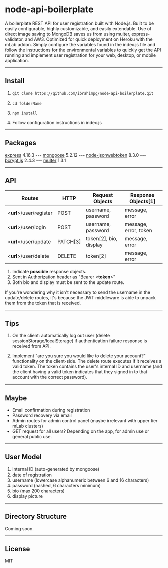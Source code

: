 # node-api-boilerplate

A boilerplate REST API for user registration built with Node.js. Built to be easily configurable, highly customizable, and easily extendable. Use of direct image saving to MongoDB saves us from using multer, express-validator, and AW3. Optimized for quick deployment on Heroku with the mLab addon. Simply configure the variables found in the index.js file and follow the instructions for the environmental variables to quickly get the API running and implement user registration for your web, desktop, or mobile application.

---

## Install

1. `git clone https://github.com/ibrahimpg/node-api-boilerplate.git`

2. `cd folderName`

3. `npm install`

4. Follow configuration instructions in index.js

---

## Packages

[express](https://github.com/expressjs/express) 4.16.3 --- [mongoose](https://github.com/Automattic/mongoose) 5.2.12 --- [node-jsonwebtoken](https://github.com/auth0/node-jsonwebtoken) 8.3.0 --- [bcrypt.js](https://github.com/dcodeIO/bcrypt.js) 2.4.3 --- [multer](https://github.com/expressjs/multer) 1.3.1

---

## API

Routes | HTTP | Request Objects | Response Objects[1]
-|-|-|-
<**url**>/user/register | POST | username, password | message, error
<**url**>/user/login | POST | username, password | message, error, token
<**url**>/user/update | PATCH[3] | token[2], bio, display | message, error
<**url**>/user/delete | DELETE | token[2] | message, error

1. Indicate **possible** response objects.
2. Sent in Authorization header as "Bearer <**token**>"
3. Both bio and display must be sent to the update route.

If you're wondering why it isn't necessary to send the username in the update/delete routes, it's because the JWT middleware is able to unpack them from the token that is received.

---

## Tips

1. On the client: automatically log out user (delete sessionStorage/localStorage) if authentication failure response is received from API.

2. Implement "are you sure you would like to delete your account?" functionality on the client-side. The delete route executes if it receives a valid token. The token contains the user's internal ID and username (and the client having a valid token indicates that they signed in to that account with the correct password).

---

## Maybe

* Email confirmation during registration
* Password recovery via email
* Admin routes for admin control panel (maybe irrelevant with upper tier mLab clusters)
* GET request for all users? Depending on the app, for admin use or general public use.

---

## User Model

1. internal ID (auto-generated by mongoose)
2. date of registration
3. username (lowercase alphanumeric between 6 and 16 characters)
4. password (hashed, 6 characters minimum)
5. bio (max 200 characters)
6. display picture

---

## Directory Structure

Coming soon.

---

## License

MIT